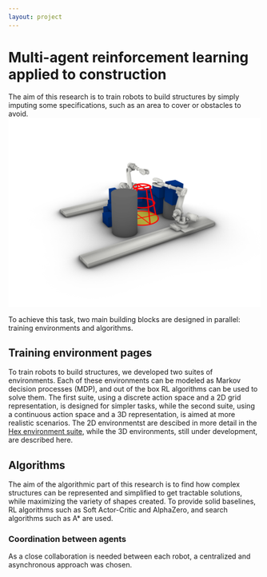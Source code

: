 ```yaml
---
layout: project
---
```

# Multi-agent reinforcement learning applied to construction 
The aim of this research is to train robots to build structures by simply imputing some specifications, such as an area to cover or obstacles to avoid.
![Robots task](./assets/images/intermediate2.png "The robots have to place blocks in a way that is covering the yellow area while avoiding the red one")

To achieve this task, two main building blocks are designed in parallel: training environments and algorithms. 
## Training environment pages
To train robots to build structures, we developed two suites of environments. Each of these environments can be modeled as Markov decision processes (MDP), and out of the box RL algorithms can be used to solve them. The first suite, using a discrete action space and a 2D grid representation, is designed for simpler tasks, while the second suite, using a continuous action space and a 3D representation, is aimed at more realistic scenarios. The 2D environmentst are descibed in more detail in the [Hex environment suite](./hexenv.markdown), while the 3D environments, still under development, are described here.

## Algorithms

The aim of the algorithmic part of this research is to find how complex structures can be represented and simplified to get tractable solutions, while maximizing the variety of shapes created. To provide solid baselines, RL algorithms such as Soft Actor-Critic and AlphaZero, and search algorithms such as A* are used. 

### Coordination between agents
As a close collaboration is needed between each robot, a centralized and asynchronous approach was chosen. 

